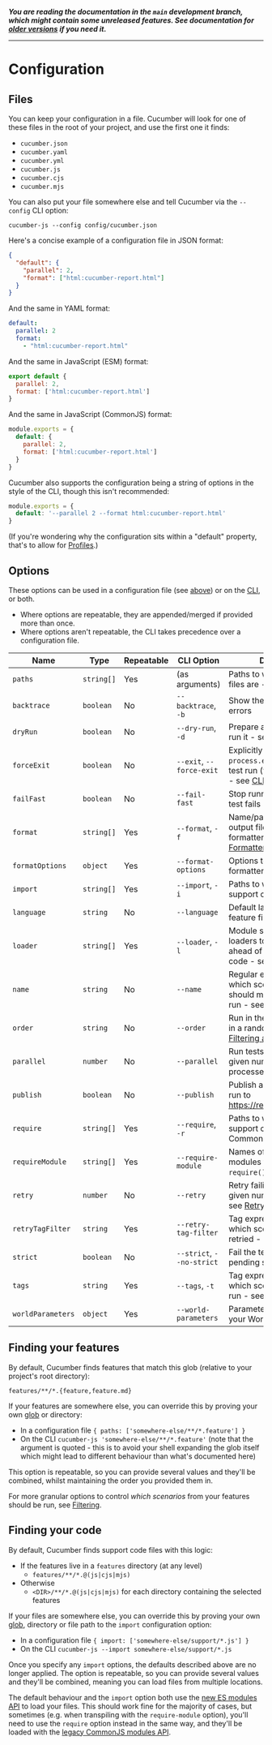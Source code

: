 _**You are reading the documentation in the `main` development branch, which might contain some unreleased features. See documentation for [older versions](https://github.com/cucumber/cucumber-js/blob/main/docs/older_versions.md) if you need it.**_

----

# Configuration

## Files

You can keep your configuration in a file. Cucumber will look for one of these files in the root of your project, and use the first one it finds:

- `cucumber.json`
- `cucumber.yaml`
- `cucumber.yml`
- `cucumber.js`
- `cucumber.cjs`
- `cucumber.mjs`

You can also put your file somewhere else and tell Cucumber via the `--config` CLI option:

```shell
cucumber-js --config config/cucumber.json
```

Here's a concise example of a configuration file in JSON format:

```json
{
  "default": {
    "parallel": 2,
    "format": ["html:cucumber-report.html"]
  }
}
```

And the same in YAML format:

```yaml
default:
  parallel: 2
  format:
    - "html:cucumber-report.html"
```

And the same in JavaScript (ESM) format:

```js
export default {
  parallel: 2,
  format: ['html:cucumber-report.html']
}
```

And the same in JavaScript (CommonJS) format:

```js
module.exports = {
  default: {
    parallel: 2,
    format: ['html:cucumber-report.html']
  }
}
```

Cucumber also supports the configuration being a string of options in the style of the CLI, though this isn't recommended:

```js
module.exports = {
  default: '--parallel 2 --format html:cucumber-report.html'
}
```

(If you're wondering why the configuration sits within a "default" property, that's to allow for [Profiles](./profiles.md).)

## Options

These options can be used in a configuration file (see [above](#files)) or on the [CLI](./cli.md), or both.

- Where options are repeatable, they are appended/merged if provided more than once.
- Where options aren't repeatable, the CLI takes precedence over a configuration file.

| Name              | Type       | Repeatable | CLI Option                | Description                                                                                                        | Default |
|-------------------|------------|------------|---------------------------|--------------------------------------------------------------------------------------------------------------------|---------|
| `paths`           | `string[]` | Yes        | (as arguments)            | Paths to where your feature files are - see [below](#finding-your-features)                                        | []      |
| `backtrace`       | `boolean`  | No         | `--backtrace`, `-b`       | Show the full backtrace for errors                                                                                 | false   |
| `dryRun`          | `boolean`  | No         | `--dry-run`, `-d`         | Prepare a test run but don't run it - see [Dry Run](./dry_run.md)                                                  | false   |    
| `forceExit`       | `boolean`  | No         | `--exit`, `--force-exit`  | Explicitly call `process.exit()` after the test run (when run via CLI) - see [CLI](./cli.md)                       | false   |
| `failFast`        | `boolean`  | No         | `--fail-fast`             | Stop running tests when a test fails - see [Fail Fast](./fail_fast.md)                                             | false   |
| `format`          | `string[]` | Yes        | `--format`, `-f`          | Name/path and (optionally) output file path of each formatter to use - see [Formatters](./formatters.md)           | []      |
| `formatOptions`   | `object`   | Yes        | `--format-options`        | Options to be provided to formatters - see [Formatters](./formatters.md)                                           | {}      |
| `import`          | `string[]` | Yes        | `--import`, `-i`          | Paths to where your support code is                                                                                | []      |
| `language`        | `string`   | No         | `--language`              | Default language for your feature files                                                                            | en      |
| `loader`          | `string[]` | Yes        | `--loader`, `-l`          | Module specifiers for loaders to be registered ahead of loading support code - see [Transpiling](./transpiling.md) | []      |
| `name`            | `string`   | No         | `--name`                  | Regular expressions of which scenario names should match one of to be run - see [Filtering](./filtering.md#names)  | []      |
| `order`           | `string`   | No         | `--order`                 | Run in the order defined, or in a random order - see [Filtering and Ordering](./filtering.md#order)                | defined |
| `parallel`        | `number`   | No         | `--parallel`              | Run tests in parallel with the given number of worker processes - see [Parallel](./parallel.md)                    | 0       |
| `publish`         | `boolean`  | No         | `--publish`               | Publish a report of your test run to <https://reports.cucumber.io/>                                                | false   |
| `require`         | `string[]` | Yes        | `--require`, `-r`         | Paths to where your support code is, for CommonJS - see [below](#finding-your-code)                                | []      |
| `requireModule`   | `string[]` | Yes        | `--require-module`        | Names of transpilation modules to load, loaded via `require()` - see [Transpiling](./transpiling.md)               | []      |
| `retry`           | `number`   | No         | `--retry`                 | Retry failing tests up to the given number of times - see [Retry](./retry.md)                                      | 0       |
| `retryTagFilter`  | `string`   | Yes        | `--retry-tag-filter`      | Tag expression to filter which scenarios can be retried - see [Retry](./retry.md)                                  |         |
| `strict`          | `boolean`  | No         | `--strict`, `--no-strict` | Fail the test run if there are pending steps                                                                       | true    |
| `tags`            | `string`   | Yes        | `--tags`, `-t`            | Tag expression to filter which scenarios should be run - see [Filtering](./filtering.md#tags)                      |         |
| `worldParameters` | `object`   | Yes        | `--world-parameters`      | Parameters to be passed to your World - see [World](./support_files/world.md)                                      | {}      |

## Finding your features

By default, Cucumber finds features that match this glob (relative to your project's root directory):

```
features/**/*.{feature,feature.md}
```

If your features are somewhere else, you can override this by proving your own [glob](https://github.com/isaacs/node-glob) or directory:

- In a configuration file `{ paths: ['somewhere-else/**/*.feature'] }`
- On the CLI `cucumber-js 'somewhere-else/**/*.feature'` (note that the argument is quoted - this is to avoid your shell expanding the glob itself which might lead to different behaviour than what's documented here)

This option is repeatable, so you can provide several values and they'll be combined, whilst maintaining the order you provided them in.

For more granular options to control _which scenarios_ from your features should be run, see [Filtering](./filtering.md).

## Finding your code

By default, Cucumber finds support code files with this logic:

* If the features live in a `features` directory (at any level)
  * `features/**/*.@(js|cjs|mjs)`
* Otherwise
  * `<DIR>/**/*.@(js|cjs|mjs)` for each directory containing the selected features

If your files are somewhere else, you can override this by proving your own [glob](https://github.com/isaacs/node-glob), directory or file path to the `import` configuration option:

- In a configuration file `{ import: ['somewhere-else/support/*.js'] }`
- On the CLI `cucumber-js --import somewhere-else/support/*.js` 

Once you specify any `import` options, the defaults described above are no longer applied. The option is repeatable, so you can provide several values and they'll be combined, meaning you can load files from multiple locations.

The default behaviour and the `import` option both use the [new ES modules API](https://nodejs.org/api/esm.html) to load your files. This should work fine for the majority of cases, but sometimes (e.g. when transpiling with the `require-module` option), you'll need to use the `require` option instead in the same way, and they'll be loaded with the [legacy CommonJS modules API](https://nodejs.org/api/modules.html).
